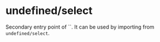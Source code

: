 # undefined/select

Secondary entry point of ``. It can be used by importing from `undefined/select`.
